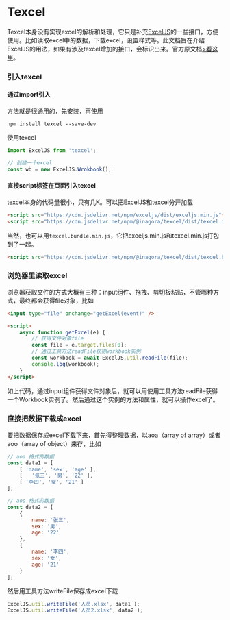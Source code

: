 # Texcel
Texcel本身没有实现excel的解析和处理，它只是补充[ExcelJS](https://github.com/exceljs/exceljs/)的一些接口，方便使用。比如读取excel中的数据，下载excel，设置样式等。此文档旨在介绍ExcelJS的用法，如果有涉及texcel增加的接口，会标识出来。官方原文档[>看这里](https://github.com/exceljs/exceljs/)。

### 引入texcel
#### 通过import引入
方法就是很通用的，先安装，再使用
``` shell
npm install texcel --save-dev
```
使用texcel
``` javascript
import ExcelJS from 'texcel';

// 创建一个excel
const wb = new ExcelJS.Wrokbook();
```
#### 直接script标签在页面引入texcel
texcel本身的代码量很小，只有几K。可以把ExcelJS和texcel分开加载
``` html
<script src="https://cdn.jsdelivr.net/npm/exceljs/dist/exceljs.min.js"></script>
<script src="https://cdn.jsdelivr.net/npm/@inagora/texcel/dist/texcel.min.js"></script>
```
当然，也可以用`texcel.bundle.min.js`，它把exceljs.min.js和texcel.min.js打包到了一起。
``` html
<script src="https://cdn.jsdelivr.net/npm/@inagora/texcel/dist/texcel.bundle.min.js"></script>
```
### 浏览器里读取excel
浏览器获取文件的方式大概有三种：input组件、拖拽、剪切板粘贴，不管哪种方式，最终都会获得file对象，比如
``` html
<input type="file" onchange="getExcel(event)" />

<script>
	async function getExcel(e) {
		// 获得文件对象file
		const file = e.target.files[0];
		// 通过工具方法readFile获得workbook实例
		const workbook = await ExcelJS.util.readFile(file);
		console.log(workbook);
	}
</script>
```
如上代码，通过input组件获得文件对象后，就可以用使用工具方法readFile获得一个Workbook实例了。然后通过这个实例的方法和属性，就可以操作excel了。

### 直接把数据下载成excel
要把数据保存成excel下载下来，首先得整理数据，以aoa（array of array）或者aoo（array of object）来存，比如
``` javascript
// aoa 格式的数据
const data1 = [
	[ 'name', 'sex', 'age' ],
	[	'张三', '男', '22' ],
	[ '李四', '女', '21' ]
];

// aoo 格式的数据
const data2 = [
	{
		name: '张三',
		sex: '男',
		age: '22'
	},
	{
		name: '李四',
		sex: '女',
		age: '21'
	}
];
```
然后用工具方法writeFile保存成excel下载
``` javascript
ExcelJS.util.writeFile('人员.xlsx', data1 );
ExcelJS.util.writeFile('人员2.xlsx', data2 );
```
